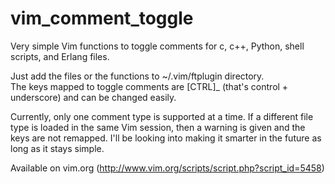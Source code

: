 # vim_comment_toggle
Very simple Vim functions to toggle comments for c, c++, Python, shell scripts, and Erlang files.

Just add the files or the functions to ~/.vim/ftplugin directory.  
The keys mapped to toggle comments are [CTRL]_  (that's control + underscore) and can be changed easily.

Currently, only one comment type is supported at a time.  If a different file type is loaded in the same Vim session, then a warning is given and the keys are not remapped.  I'll be looking into making it smarter in the future as long as it stays simple.

Available on vim.org (http://www.vim.org/scripts/script.php?script_id=5458)
